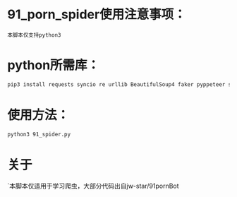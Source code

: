 # 91_porn_spider使用注意事项：
`本脚本仅支持python3`
# python所需库：
```bash
pip3 install requests syncio re urllib BeautifulSoup4 faker pyppeteer shutil datetime logging random ffmpy3 jieba
```
# 使用方法：
```bash
python3 91_spider.py
```
# 关于
`本脚本仅适用于学习爬虫，大部分代码出自jw-star/91pornBot

